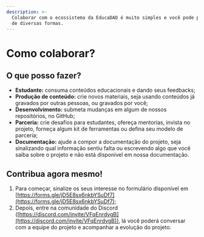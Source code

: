 ```yaml
---
description: >-
  Colaborar com o ecossistema da EducaDAO é muito simples e você pode participar
  de diversas formas.
---
```


# Como colaborar?

## O que posso fazer?

* **Estudante:** consuma conteúdos educacionais e dando seus feedbacks;
* **Produção de conteúdo:** crie novos materiais, seja usando conteúdos já gravados por outras pessoas, ou gravados por você;
* **Desenvolvimento:** submeta mudanças em algum de nossos repositórios, no GitHub;
* **Parceria:** crie desafios para estudantes, ofereça mentorias, invista no projeto, forneça algum kit de ferramentas ou defina seu modelo de parceria;
* **Documentação:** ajude a compor a documentação do projeto, seja sinalizando qual informação sentiu falta ou escrevendo algo que você saiba sobre o projeto e não está disponível em nossa documentação.

## Contribua agora mesmo!

1. Para começar, sinalize os seus interesse no formulário disponível em [https://forms.gle/jD5E8sx6nkbYSuDf7](https://forms.gle/jD5E8sx6nkbYSuDf7);
2. Depois, entre na comunidade do Discord ([https://discord.com/invite/VFqEnrdvgB](https://discord.com/invite/VFqEnrdvgB)), lá você poderá conversar com a equipe do projeto e acompanhar a evolução do projeto.
